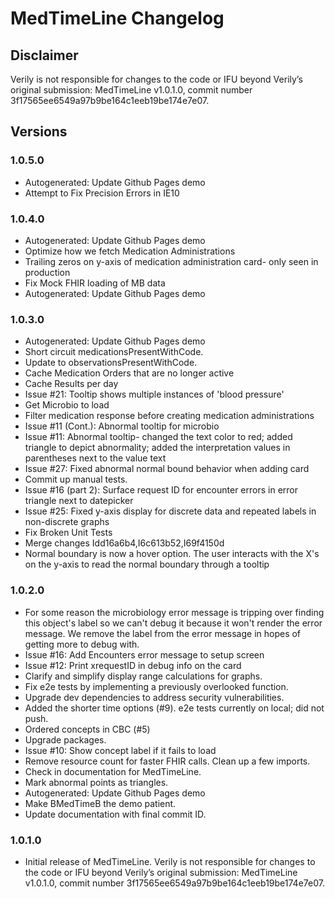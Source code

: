 # MedTimeLine Changelog

## Disclaimer
Verily is not responsible for changes to the code or IFU beyond Verily’s
original submission: MedTimeLine v1.0.1.0, commit number 3f17565ee6549a97b9be164c1eeb19be174e7e07.

## Versions

### 1.0.5.0
* Autogenerated: Update Github Pages demo
* Attempt to Fix Precision Errors in IE10

### 1.0.4.0
* Autogenerated: Update Github Pages demo
* Optimize how we fetch Medication Administrations
* Trailing zeros on y-axis of medication administration card- only seen in production
* Fix Mock FHIR loading of MB data
* Autogenerated: Update Github Pages demo

### 1.0.3.0
* Autogenerated: Update Github Pages demo
* Short circuit medicationsPresentWithCode.
* Update to observationsPresentWithCode.
* Cache Medication Orders that are no longer active
* Cache Results per day
* Issue #21: Tooltip shows multiple instances of 'blood pressure'
* Get Microbio to load
* Filter medication response before creating medication administrations
* Issue #11 (Cont.): Abnormal tooltip for microbio
* Issue #11: Abnormal tooltip- changed the text color to red; added triangle to depict abnormality; added the interpretation values in parentheses next to the value text
* Issue #27: Fixed abnormal normal bound behavior when adding card
* Commit up manual tests.
* Issue #16 (part 2): Surface request ID for encounter errors in error triangle next to datepicker
* Issue #25: Fixed y-axis display for discrete data and repeated labels in non-discrete graphs
* Fix Broken Unit Tests
* Merge changes Idd16a6b4,I6c613b52,I69f4150d
* Normal boundary is now a hover option. The user interacts with the X's on the y-axis to read the normal boundary through a tooltip

### 1.0.2.0
* For some reason the microbiology error message is tripping over finding this object's label so we can't debug it because it won't render the error message. We remove the label from the error message in hopes of getting more to debug with.
* Issue #16: Add Encounters error message to setup screen
* Issue #12: Print xrequestID in debug info on the card
* Clarify and simplify display range calculations for graphs.
* Fix e2e tests by implementing a previously overlooked function.
* Upgrade dev dependencies to address security vulnerabilities.
* Added the shorter time options (#9). e2e tests currently on local; did not push.
* Ordered concepts in CBC (#5)
* Upgrade packages.
* Issue #10: Show concept label if it fails to load
* Remove resource count for faster FHIR calls. Clean up a few imports.
* Check in documentation for MedTimeLine.
* Mark abnormal points as triangles.
* Autogenerated: Update Github Pages demo
* Make BMedTimeB the demo patient.
* Update documentation with final commit ID.

### 1.0.1.0
* Initial release of MedTimeLine. Verily is not responsible for changes to the code or IFU beyond Verily’s
original submission: MedTimeLine v1.0.1.0, commit number 3f17565ee6549a97b9be164c1eeb19be174e7e07.
